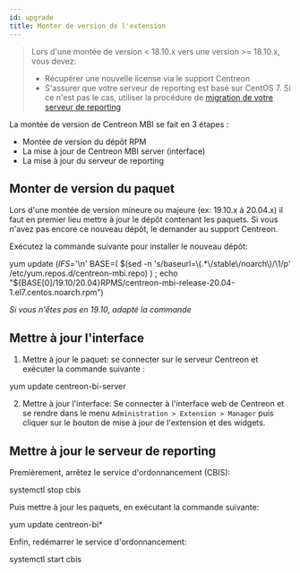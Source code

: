 ```yaml
---
id: upgrade
title: Monter de version de l'extension
---
```


> Lors d'une montée de version < 18.10.x vers une version >= 18.10.x, vous devez:
>
> - Récupérer une nouvelle license via le support Centreon
> - S'assurer que votre serveur de reporting est basé sur CentOS 7. Si ce n'est
>   pas le cas, utiliser la procédure de [migration de votre serveur de
>   reporting](migrate)

La montée de version de Centreon MBI se fait en 3 étapes :

- Montée de version du dépôt RPM
- La mise à jour de Centreon MBI server (interface)
- La mise à jour du serveur de reporting

## Monter de version du paquet

Lors d'une montée de version mineure ou majeure (ex: 19.10.x à 20.04.x) il faut en premier lieu mettre à jour
le dépôt contenant les paquets. Si vous n'avez pas encore ce nouveau dépôt, le demander au support Centreon.

Exécutez la commande suivante pour installer le nouveau dépôt:

yum update $(IFS=$'\n' BASE=( $(sed -n 's/baseurl=\(.*\/stable\/noarch\)/\1/p' /etc/yum.repos.d/centreon-mbi.repo) ) ; echo "${BASE[0]/19.10/20.04}RPMS/centreon-mbi-release-20.04-1.el7.centos.noarch.rpm")

*Si vous n'êtes pas en 19.10, adapté la commande*

## Mettre à jour l'interface

1. Mettre à jour le paquet: se connecter sur le serveur Centreon et exécuter la commande suivante :

yum update centreon-bi-server

2. Mettre à jour l'interface: Se connecter à l'interface web de Centreon et se rendre dans le menu
`Administration > Extension > Manager` puis cliquer sur le bouton de mise à jour de l'extension et des widgets.

## Mettre  à jour le serveur de reporting

Premièrement, arrêtez le service d'ordonnancement (CBIS):

systemctl stop cbis

Puis mettre à jour les paquets, en exécutant la commande suivante:

yum update centreon-bi\*

Enfin, redémarrer le service d'ordonnancement:

systemctl start cbis
